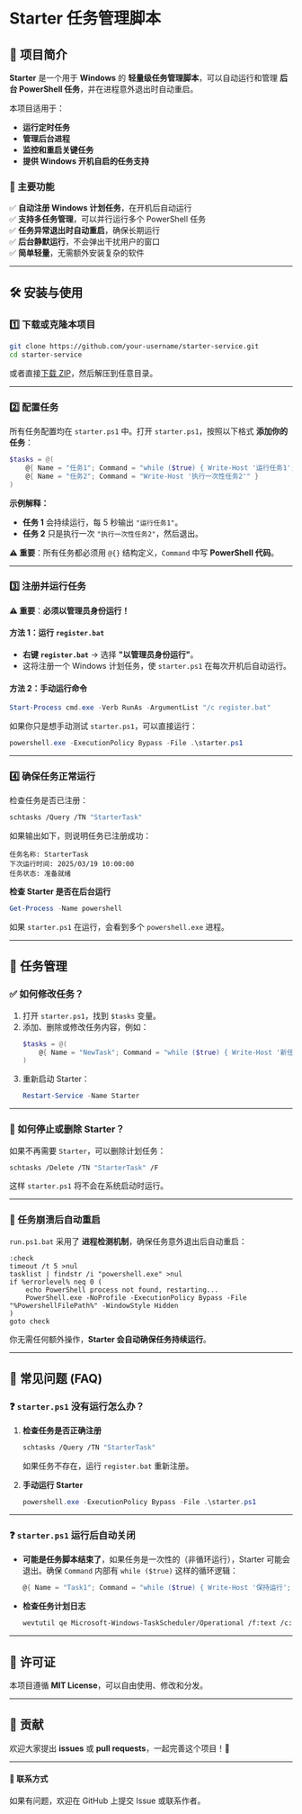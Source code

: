 # **Starter 任务管理脚本**

## **📌 项目简介**
**Starter** 是一个用于 **Windows** 的 **轻量级任务管理脚本**，可以自动运行和管理 **后台 PowerShell 任务**，并在进程意外退出时自动重启。  

本项目适用于：
- **运行定时任务**
- **管理后台进程**
- **监控和重启关键任务**
- **提供 Windows 开机自启的任务支持**

### **🚀 主要功能**
✅ **自动注册 Windows 计划任务**，在开机后自动运行  
✅ **支持多任务管理**，可以并行运行多个 PowerShell 任务  
✅ **任务异常退出时自动重启**，确保长期运行  
✅ **后台静默运行**，不会弹出干扰用户的窗口  
✅ **简单轻量**，无需额外安装复杂的软件  

---

## **🛠️ 安装与使用**

### **1️⃣ 下载或克隆本项目**
```sh
git clone https://github.com/your-username/starter-service.git
cd starter-service
```
或者直接[下载 ZIP](https://github.com/your-username/starter-service/archive/refs/heads/main.zip)，然后解压到任意目录。

---

### **2️⃣ 配置任务**
所有任务配置均在 `starter.ps1` 中。打开 `starter.ps1`，按照以下格式 **添加你的任务**：
```powershell
$tasks = @(
    @{ Name = "任务1"; Command = "while ($true) { Write-Host '运行任务1'; Start-Sleep -Seconds 5 }" }
    @{ Name = "任务2"; Command = "Write-Host '执行一次性任务2'" }
)
```
**示例解释：**
- **任务 1** 会持续运行，每 5 秒输出 `"运行任务1"`。
- **任务 2** 只是执行一次 `"执行一次性任务2"`，然后退出。

**⚠️ 重要**：所有任务都必须用 `@{}` 结构定义，`Command` 中写 **PowerShell 代码**。

---

### **3️⃣ 注册并运行任务**
**⚠️ 重要**：**必须以管理员身份运行！**

#### **方法 1：运行 `register.bat`**
- **右键 `register.bat`** → 选择 **"以管理员身份运行"**。
- 这将注册一个 Windows 计划任务，使 `starter.ps1` 在每次开机后自动运行。

#### **方法 2：手动运行命令**
```powershell
Start-Process cmd.exe -Verb RunAs -ArgumentList "/c register.bat"
```
如果你只是想手动测试 `starter.ps1`，可以直接运行：
```powershell
powershell.exe -ExecutionPolicy Bypass -File .\starter.ps1
```

---

### **4️⃣ 确保任务正常运行**
检查任务是否已注册：
```sh
schtasks /Query /TN "StarterTask"
```
如果输出如下，则说明任务已注册成功：
```
任务名称: StarterTask
下次运行时间: 2025/03/19 10:00:00
任务状态: 准备就绪
```

**检查 Starter 是否在后台运行**
```powershell
Get-Process -Name powershell
```
如果 `starter.ps1` 在运行，会看到多个 `powershell.exe` 进程。

---

## **🔄 任务管理**

### **✅ 如何修改任务？**
1. 打开 `starter.ps1`，找到 `$tasks` 变量。
2. 添加、删除或修改任务内容，例如：
   ```powershell
   $tasks = @(
       @{ Name = "NewTask"; Command = "while ($true) { Write-Host '新任务'; Start-Sleep -Seconds 10 }" }
   )
   ```
3. 重新启动 Starter：
   ```powershell
   Restart-Service -Name Starter
   ```

---

### **🛑 如何停止或删除 Starter？**
如果不再需要 `Starter`，可以删除计划任务：
```sh
schtasks /Delete /TN "StarterTask" /F
```
这样 `starter.ps1` 将不会在系统启动时运行。

---

### **🔄 任务崩溃后自动重启**
`run.ps1.bat` 采用了 **进程检测机制**，确保任务意外退出后自动重启：
```batch
:check
timeout /t 5 >nul
tasklist | findstr /i "powershell.exe" >nul
if %errorlevel% neq 0 (
    echo PowerShell process not found, restarting...
    PowerShell.exe -NoProfile -ExecutionPolicy Bypass -File "%PowershellFilePath%" -WindowStyle Hidden
)
goto check
```
你无需任何额外操作，**Starter 会自动确保任务持续运行**。

---

## **📜 常见问题 (FAQ)**

### **❓ `starter.ps1` 没有运行怎么办？**
1. **检查任务是否正确注册**
   ```sh
   schtasks /Query /TN "StarterTask"
   ```
   如果任务不存在，运行 `register.bat` 重新注册。

2. **手动运行 Starter**
   ```powershell
   powershell.exe -ExecutionPolicy Bypass -File .\starter.ps1
   ```

---

### **❓ `starter.ps1` 运行后自动关闭**
- **可能是任务脚本结束了**，如果任务是一次性的（非循环运行），Starter 可能会退出。确保 `Command` 内部有 `while ($true)` 这样的循环逻辑：
  ```powershell
  @{ Name = "Task1"; Command = "while ($true) { Write-Host '保持运行'; Start-Sleep -Seconds 5 }" }
  ```

- **检查任务计划日志**
  ```sh
  wevtutil qe Microsoft-Windows-TaskScheduler/Operational /f:text /c:10
  ```

---

## **📜 许可证**
本项目遵循 **MIT License**，可以自由使用、修改和分发。

---

## **🙌 贡献**
欢迎大家提出 **issues** 或 **pull requests**，一起完善这个项目！🚀

---
#### **📧 联系方式**
如果有问题，欢迎在 GitHub 上提交 Issue 或联系作者。